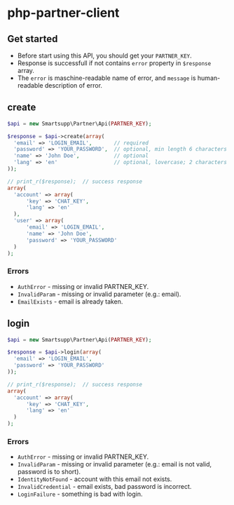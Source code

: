 # php-partner-client

## Get started

- Before start using this API, you should get your `PARTNER_KEY`. 
- Response is successfull if not contains `error` property in `$response` array.
- The `error` is maschine-readable name of error, and `message` is human-readable description of error.

## create

```php
$api = new Smartsupp\Partner\Api(PARTNER_KEY);

$response = $api->create(array(
  'email' => 'LOGIN_EMAIL',       // required
  'password' => 'YOUR_PASSWORD',  // optional, min length 6 characters
  'name' => 'John Doe',           // optional
  'lang' => 'en'                  // optional, lovercase; 2 characters 
));

// print_r($response);  // success response
array(
  'account' => array(
	  'key' => 'CHAT_KEY',
	  'lang' => 'en'
  ),
  'user' => array(
	  'email' => 'LOGIN_EMAIL',
	  'name' => 'John Doe',
	  'password' => 'YOUR_PASSWORD'
  )
);
```

### Errors

- `AuthError` - missing or invalid PARTNER_KEY.
- `InvalidParam` - missing or invalid parameter (e.g.: email).
- `EmailExists` - email is already taken.


## login

```php
$api = new Smartsupp\Partner\Api(PARTNER_KEY);

$response = $api->login(array(
  'email' => 'LOGIN_EMAIL',
  'password' => 'YOUR_PASSWORD'
));

// print_r($response);  // success response
array(
  'account' => array(
	  'key' => 'CHAT_KEY',
	  'lang' => 'en'
  )
);
```

### Errors

- `AuthError` - missing or invalid PARTNER_KEY.
- `InvalidParam` - missing or invalid parameter (e.g.: email is not valid, password is to short).
- `IdentityNotFound` - account with this email not exists.
- `InvalidCredential` - email exists, bad password is incorrect.
- `LoginFailure` - something is bad with login.

